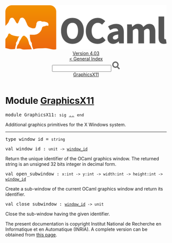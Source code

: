<!-- ((! set title API !)) ((! set documentation !)) ((! set api !)) ((! set nobreadcrumb !)) -->
<div class="api"><header><nav class="toc brand"><a class="brand" href="https://ocaml.org/"><img src="colour-logo-gray.svg" class="svg" alt="OCaml"></a></nav><nav class="toc"><div class="toc_version"><a href="/docs" id="version-select">Version 4.03</a></div><a href="index.html">&lt; General Index</a><div class="api_search"><input type="text" name="apisearch" id="api_search" oninput="mySearch(false);" onkeypress="this.oninput();" onclick="this.oninput();" onpaste="this.oninput();">
<img src="search_icon.svg" alt="Search" class="svg" onclick="mySearch(false)"></div>
<div id="search_results"></div><div class="toc_title"><a href="#top">GraphicsX11</a></div><ul></ul></nav></header>

<h1>Module <a href="type_GraphicsX11.html">GraphicsX11</a></h1>

<pre><span class="keyword">module</span> GraphicsX11: <code class="code"><span class="keyword">sig</span></code> <a href="GraphicsX11.html">..</a> <code class="code"><span class="keyword">end</span></code></pre><div class="info module top">
Additional graphics primitives for the X Windows system.<br>
</div>
<hr width="100%">

<pre><span id="TYPEwindow_id"><span class="keyword">type</span> <code class="type"></code>window_id</span> = <code class="type">string</code> </pre>


<pre><span id="VALwindow_id"><span class="keyword">val</span> window_id</span> : <code class="type">unit -&gt; <a href="GraphicsX11.html#TYPEwindow_id">window_id</a></code></pre><div class="info ">
Return the unique identifier of the OCaml graphics window.
   The returned string is an unsigned 32 bits integer
   in decimal form.<br>
</div>

<pre><span id="VALopen_subwindow"><span class="keyword">val</span> open_subwindow</span> : <code class="type">x:int -&gt; y:int -&gt; width:int -&gt; height:int -&gt; <a href="GraphicsX11.html#TYPEwindow_id">window_id</a></code></pre><div class="info ">
Create a sub-window of the current OCaml graphics window
   and return its identifier.<br>
</div>

<pre><span id="VALclose_subwindow"><span class="keyword">val</span> close_subwindow</span> : <code class="type"><a href="GraphicsX11.html#TYPEwindow_id">window_id</a> -&gt; unit</code></pre><div class="info ">
Close the sub-window having the given identifier.<br>
</div>
<div class="copyright">The present documentation is copyright Institut National de Recherche en Informatique et en Automatique (INRIA). A complete version can be obtained from <a href="http://caml.inria.fr/pub/docs/manual-ocaml/">this page</a>.</div></div>